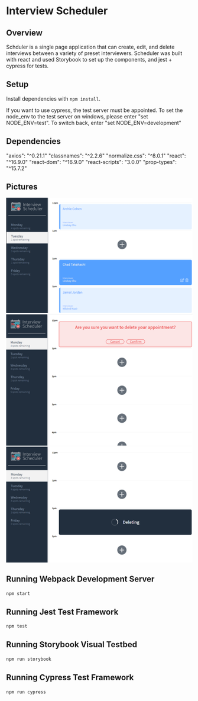 # Interview Scheduler

## Overview
Schduler is a single page application that can create, edit, and delete interviews between a variety of preset interviewers. 
Scheduler was built with react and used Storybook to set up the components, and jest + cypress
for tests.


## Setup

Install dependencies with `npm install`.

If you want to use cypress, the test server must be appointed. To set the node_env to the test server on windows, please enter "set NODE_ENV=test".
To switch back, enter "set NODE_ENV=development"

## Dependencies

"axios": "^0.21.1"
"classnames": "^2.2.6"
"normalize.css": "^8.0.1"
"react": "^16.9.0"
"react-dom": "^16.9.0"
"react-scripts": "3.0.0"
"prop-types": "^15.7.2"

## Pictures
![Base look](https://github.com/T-Ivings/scheduler/blob/master/docs/interview_example_show_page.png?raw=true)
![Delete warning](https://github.com/T-Ivings/scheduler/blob/master/docs/interview_example_delete.png?raw=true)
![Delete in progress](https://github.com/T-Ivings/scheduler/blob/master/docs/interview_example_deleting.png?raw=true)
## Running Webpack Development Server

```sh
npm start
```

## Running Jest Test Framework

```sh
npm test
```

## Running Storybook Visual Testbed

```sh
npm run storybook
```
## Running Cypress Test Framework

```sh
npm run cypress
```